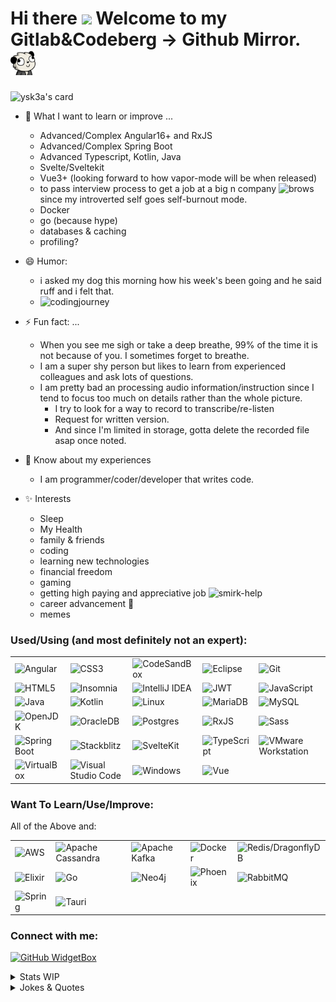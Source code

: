 
<h1>
  Hi there
  <img src="https://media.giphy.com/media/hvRJCLFzcasrR4ia7z/giphy.gif" width="30px"/>
  Welcome to my Gitlab&Codeberg -> Github Mirror.
  <img src="assets/derppanda.png" width=40 alt="DerpPanda" />
</h1>

![ysk3a's card](https://cardivo.vercel.app/api?name=ysk3a&description=Hi.%20Nice%20to%20meet%20you%20%F0%9F%91%8BI%20am%20a%20coder&image=https://avatars.githubusercontent.com/u/53593899?v=4&backgroundColor=%23ecf0f1&github=ysk3a&pattern=leaf&colorPattern=%23eaeaea)


- 🌱 What I want to learn or improve ...
  - Advanced/Complex Angular16+ and RxJS
  - Advanced/Complex Spring Boot
  - Advanced Typescript, Kotlin, Java
  - Svelte/Sveltekit
  - Vue3+ (looking forward to how vapor-mode will be when released)
  - to pass interview process to get a job at a big n company <img src="https://media.tenor.com/X9GeWcuz8HgAAAAi/brows.gif" width=20 alt="brows"/> since my introverted self goes self-burnout mode.
  - Docker
  - go (because hype)
  - databases & caching
  - profiling?

- 😄 Humor:
  - i asked my dog this morning how his week's been going and he said ruff and i felt that.
  - <img src="https://github.com/ysk3a/ysk3a/assets/53593899/cd861ffd-2d60-4edb-a805-eadf467b767d" alt="codingjourney" width="600">
  
- ⚡ Fun fact: ...
  - When you see me sigh or take a deep breathe, 99% of the time it is not because of you. I sometimes forget to breathe.
  - I am a super shy person but likes to learn from experienced colleagues and ask lots of questions.
  - I am pretty bad an processing audio information/instruction since I tend to focus too much on details rather than the whole picture. 
    - I try to look for a way to record to transcribe/re-listen
    - Request for written version.
    - And since I'm limited in storage, gotta delete the recorded file asap once noted.

- 📄 Know about my experiences
  - I am programmer/coder/developer that writes code.

- ✨ Interests
  - Sleep
  - My Health
  - family & friends
  - coding
  - learning new technologies
  - financial freedom
  - gaming
  - getting high paying and appreciative job <img src="https://media.tenor.com/fZbuXg5AaD8AAAAi/smirk.gif" width=20 alt="smirk-help" />
  - career advancement 🤝
  - memes

<div align="left">

<h3 align="left">Used/Using (and most definitely not an expert):</h3>

|   |   |   |   |   |
|---|---|---|---|---|
|![Angular](https://img.shields.io/badge/Angular-DD0031?style=for-the-badge&logo=angular&logoColor=white)  | ![CSS3](https://img.shields.io/badge/CSS3-1572B6?style=for-the-badge&logo=css3&logoColor=white) |  ![CodeSandBox](https://img.shields.io/badge/Codesandbox-000000?style=for-the-badge&logo=CodeSandbox&logoColor=white) |  ![Eclipse](https://img.shields.io/badge/Eclipse-2C2255?style=for-the-badge&logo=eclipse&logoColor=white) | ![Git](https://img.shields.io/badge/git-%23F05033.svg?style=for-the-badge&logo=git&logoColor=white)  |
| ![HTML5](https://img.shields.io/badge/html5-%23E34F26.svg?style=for-the-badge&logo=html5&logoColor=white)  | ![Insomnia](https://img.shields.io/badge/Insomnia-5849be?style=for-the-badge&logo=Insomnia&logoColor=white)  | ![IntelliJ IDEA](https://img.shields.io/badge/IntelliJIDEA-000000.svg?style=for-the-badge&logo=intellij-idea&logoColor=white)  | ![JWT](https://img.shields.io/badge/JWT-000000?style=for-the-badge&logo=JSON%20web%20tokens&logoColor=white)  | ![JavaScript](https://img.shields.io/badge/javascript-%23323330.svg?style=for-the-badge&logo=javascript&logoColor=%23F7DF1E)  |
|  ![Java](https://img.shields.io/badge/java-%23ED8B00.svg?style=for-the-badge&logo=openjdk&logoColor=white) | ![Kotlin](https://img.shields.io/badge/kotlin-%237F52FF.svg?style=for-the-badge&logo=kotlin&logoColor=white)  | ![Linux](https://img.shields.io/badge/Linux-FCC624?style=for-the-badge&logo=linux&logoColor=black)  | ![MariaDB](https://img.shields.io/badge/MariaDB-003545?style=for-the-badge&logo=mariadb&logoColor=white)  | ![MySQL](https://img.shields.io/badge/mysql-%2300f.svg?style=for-the-badge&logo=mysql&logoColor=white)  |
| ![OpenJDK](https://img.shields.io/badge/OpenJDK-ED8B00?style=for-the-badge&logo=openjdk&logoColor=white)  | ![OracleDB](https://img.shields.io/badge/Oracle-F80000?style=for-the-badge&logo=Oracle&logoColor=white)  | ![Postgres](https://img.shields.io/badge/postgres-%23316192.svg?style=for-the-badge&logo=postgresql&logoColor=white)  | ![RxJS](https://img.shields.io/badge/rxjs-%23B7178C.svg?style=for-the-badge&logo=reactivex&logoColor=white)  | ![Sass](https://img.shields.io/badge/Sass-CC6699?style=for-the-badge&logo=sass&logoColor=white)  |
| ![Spring Boot](https://img.shields.io/badge/Spring_Boot-F2F4F9?style=for-the-badge&logo=spring-boot)  |  ![Stackblitz](https://img.shields.io/badge/Stackblitz-fff?style=for-the-badge&logo=Stackblitz&logoColor=1389FD) | ![SvelteKit](https://img.shields.io/badge/SvelteKit-FF3E00?style=for-the-badge&logo=Svelte&logoColor=white)  | ![TypeScript](https://img.shields.io/badge/typescript-%23007ACC.svg?style=for-the-badge&logo=typescript&logoColor=white)  | ![VMware Workstation](https://img.shields.io/badge/VMware-231f20?style=for-the-badge&logo=VMware&logoColor=white)  |
|  ![VirtualBox](https://img.shields.io/badge/VirtualBox-21416b?style=for-the-badge&logo=VirtualBox&logoColor=white) |  ![Visual Studio Code](https://img.shields.io/badge/Visual%20Studio%20Code-0078d7.svg?style=for-the-badge&logo=visual-studio-code&logoColor=white) |  ![Windows](https://img.shields.io/badge/Windows-0078D6?style=for-the-badge&logo=windows&logoColor=white)  |  ![Vue](https://img.shields.io/badge/Vue.js-35495E?style=for-the-badge&logo=vuedotjs&logoColor=4FC08D) |   |

<h3 align="left">Want To Learn/Use/Improve:</h3>

<p>All of the Above and:</p>

|   |   |   |   |   |
|---|---|---|---|---|
|  ![AWS](https://img.shields.io/badge/Amazon_AWS-FF9900?style=for-the-badge&logo=amazonaws&logoColor=white)  |  ![Apache Cassandra](https://img.shields.io/badge/Cassandra-1287B1?style=for-the-badge&logo=apache%20cassandra&logoColor=white)  | ![Apache Kafka](https://img.shields.io/badge/Apache%20Kafka-000?style=for-the-badge&logo=apachekafka)   | ![Docker](https://img.shields.io/badge/Docker-2CA5E0?style=for-the-badge&logo=docker&logoColor=white)   |  ![Redis/DragonflyDB](https://img.shields.io/badge/redis-%23DD0031.svg?style=for-the-badge&logo=redis&logoColor=white)  |
| ![Elixir](https://img.shields.io/badge/Elixir-4B275F?style=for-the-badge&logo=elixir&logoColor=white)  |  ![Go](https://img.shields.io/badge/go-%2300ADD8.svg?style=for-the-badge&logo=go&logoColor=white) | ![Neo4j](https://img.shields.io/badge/Neo4j-018bff?style=for-the-badge&logo=neo4j&logoColor=white)  | ![Phoenix]()  |  ![RabbitMQ](https://img.shields.io/badge/rabbitmq-%23FF6600.svg?&style=for-the-badge&logo=rabbitmq&logoColor=white) |
|  ![Spring](https://img.shields.io/badge/spring-%236DB33F.svg?style=for-the-badge&logo=spring&logoColor=white)|  ![Tauri](https://img.shields.io/badge/tauri-%2324C8DB.svg?style=for-the-badge&logo=tauri&logoColor=%23FFFFFF) |   |   |   |

<h3 align="left">Connect with me:</h3>

<!-- ![Bitcoin](https://img.shields.io/badge/Bitcoin-000000?style=for-the-badge&logo=bitcoin&logoColor=white)
![Buy Me A Coffee](https://img.shields.io/badge/Buy_Me_A_Coffee-FFDD00?style=for-the-badge&logo=buy-me-a-coffee&logoColor=black)
![CodersRank](https://img.shields.io/badge/CodersRank-67A4AC?style=for-the-badge&logo=CodersRank&logoColor=white)
![Dev.to blog](https://img.shields.io/badge/dev.to-0A0A0A?style=for-the-badge&logo=dev.to&logoColor=white)
![Discord](https://img.shields.io/badge/Discord-5865F2?style=for-the-badge&logo=discord&logoColor=white)
![Element](https://img.shields.io/badge/Element-0DBD8B?style=for-the-badge&logo=element&logoColor=white)
![Ethereum](https://img.shields.io/badge/Ethereum-3C3C3D?style=for-the-badge&logo=Ethereum&logoColor=white)
![Ghost](https://img.shields.io/badge/Ghost-000?style=for-the-badge&logo=ghost&logoColor=yellow)
![GitHub](https://img.shields.io/badge/github-%23121011.svg?style=for-the-badge&logo=github&logoColor=white)
![GitLab](https://img.shields.io/badge/GitLab-330F63?style=for-the-badge&logo=gitlab&logoColor=white)
![Github-sponsors](https://img.shields.io/badge/sponsor-30363D?style=for-the-badge&logo=GitHub-Sponsors&logoColor=#EA4AAA)
![Gmail](https://img.shields.io/badge/Gmail-D14836?style=for-the-badge&logo=gmail&logoColor=white)
![Guilded](https://img.shields.io/badge/Guilded-F5C400?style=for-the-badge&logo=guilded&logoColor=white)
![Hashnode](https://img.shields.io/badge/Hashnode-2962FF?style=for-the-badge&logo=hashnode&logoColor=white)
![KakaoTalk](https://img.shields.io/badge/kakaotalk-ffcd00.svg?style=for-the-badge&logo=kakaotalk&logoColor=000000)
![Ko-Fi](https://img.shields.io/badge/Ko--fi-F16061?style=for-the-badge&logo=ko-fi&logoColor=white)
![LiberaPay](https://img.shields.io/badge/Liberapay-F6C915?style=for-the-badge&logo=liberapay&logoColor=black)
![Librepay](https://img.shields.io/badge/Liberapay-F6C915?style=for-the-badge&logo=liberapay&logoColor=black)
![LinkedIn](https://img.shields.io/badge/linkedin-%230077B5.svg?style=for-the-badge&logo=linkedin&logoColor=white)
![Mastodon](https://img.shields.io/badge/Mastodon-6364FF?style=for-the-badge&logo=Mastodon&logoColor=white)
![Outlook](https://img.shields.io/badge/Microsoft_Outlook-0078D4?style=for-the-badge&logo=microsoft-outlook&logoColor=white)
![ProtonMail](https://img.shields.io/badge/ProtonMail-8B89CC?style=for-the-badge&logo=protonmail&logoColor=white)
![Revolt Chat]()
![Rocket Chat](https://img.shields.io/badge/Rocket.Chat-F5455C?style=for-the-badge&logo=Rocket.Chat&logoColor=white)
![Signal](https://img.shields.io/badge/Signal-%23039BE5.svg?&style=for-the-badge&logo=Signal&logoColor=white)
![Slack](https://img.shields.io/badge/Slack-4A154B?style=for-the-badge&logo=slack&logoColor=white)
![Teams](https://img.shields.io/badge/Microsoft_Teams-6264A7?style=for-the-badge&logo=microsoft-teams&logoColor=white)
![Tutanota](https://img.shields.io/badge/Tutanota-840010?style=for-the-badge&logo=Tutanota&logoColor=white) -->

</div>

<!-- 
![hit](https://hits.seeyoufarm.com/api/count/incr/badge.svg?url=https%3A%2F%2Fgithub.com%2Fysk3a%2Fhit-counter)
![visits](https://komarev.com/ghpvc/?username=ysk3a&label=Profile%20views&color=0e75b6&style=flat)

***
<!-- <img src="assets/derppanda.png" width=40 alt="DerpPanda" /> -->

[![GitHub WidgetBox](https://github-widgetbox.vercel.app/api/profile?username=ysk3a&data=followers,repositories,stars,commits)](https://github.com/ysk3a)

<details>
  <summary>Stats WIP</summary>
  
![Metrics](https://metrics.lecoq.io/ysk3a?template=classic&base.indepth=true&base.hireable=true&repositories.forks=true&isocalendar=1&languages=1&stargazers=1&lines=1&topics=1&stars=1&habits=1&followup=1&reactions=1&people=1&sponsorships=1&sponsors=1&repositories=1&discussions=1&starlists=1&calendar=1&achievements=1&notable=1&activity=1&traffic=1&code=1&projects=1&introduction=1&skyline=1&support=1&16personalities=1&base=header%2C%20activity%2C%20community%2C%20repositories%2C%20metadata&base.indepth=true&base.hireable=true&base.skip=false&repositories.batch=100&repositories.forks=true&repositories.affiliations=owner&isocalendar=false&isocalendar.duration=full-year&languages=false&languages.limit=8&languages.threshold=0%25&languages.other=true&languages.colors=github&languages.sections=most-used&languages.indepth=true&languages.analysis.timeout=15&languages.analysis.timeout.repositories=7.5&languages.categories=markup%2C%20programming&languages.recent.categories=markup%2C%20programming&languages.recent.load=300&languages.recent.days=14&stargazers=false&stargazers.days=14&stargazers.charts=true&stargazers.charts.type=graph&stargazers.worldmap=true&stargazers.worldmap.sample=0&lines=false&lines.sections=base&lines.repositories.limit=10&lines.history.limit=5&topics=false&topics.mode=starred&topics.sort=stars&topics.limit=15&stars=false&stars.limit=4&habits=false&habits.from=200&habits.days=14&habits.facts=true&habits.charts=true&habits.charts.type=classic&habits.trim=true&habits.languages.limit=8&habits.languages.threshold=0%25&followup=false&followup.sections=repositories&followup.indepth=true&followup.archived=true&reactions=false&reactions.limit=200&reactions.limit.issues=100&reactions.limit.discussions=100&reactions.limit.discussions.comments=100&reactions.days=0&reactions.display=absolute&people=false&people.limit=24&people.identicons=true&people.identicons.hide=false&people.size=28&people.types=followers%2C%20following&people.shuffle=true&sponsorships=false&sponsorships.sections=amount%2C%20sponsorships&sponsorships.size=24&sponsors=false&sponsors.sections=goal%2C%20list%2C%20about&sponsors.past=true&sponsors.size=24&sponsors.title=Sponsor%20Me!&repositories=false&repositories.pinned=0&repositories.starred=0&repositories.random=0&repositories.order=featured%2C%20pinned%2C%20starred%2C%20random&discussions=false&discussions.categories=true&discussions.categories.limit=10&starlists=false&starlists.limit=2&starlists.limit.repositories=2&starlists.languages=true&starlists.limit.languages=8&starlists.shuffle.repositories=true&calendar=false&calendar.limit=5&achievements=false&achievements.threshold=C&achievements.secrets=true&achievements.display=detailed&achievements.limit=0&notable=false&notable.from=organization&notable.repositories=true&notable.indepth=true&notable.types=commit&notable.self=true&activity=false&activity.limit=5&activity.load=300&activity.days=14&activity.visibility=all&activity.timestamps=true&activity.filter=all&traffic=false&code=false&code.lines=12&code.load=400&code.days=3&code.visibility=public&projects=false&projects.limit=4&projects.descriptions=true&introduction=false&introduction.title=true&skyline=false&skyline.year=current-year&skyline.frames=60&skyline.quality=0.5&skyline.compatibility=true&skyline.settings=%7B%0A%20%20%22url%22%3A%20%22https%3A%2F%2Fskyline.github.com%2F%24%7Blogin%7D%2F%24%7Byear%7D%22%2C%0A%20%20%22ready%22%3A%20%22%5B...document.querySelectorAll('span')%5D.map(span%20%3D%3E%20span.innerText).includes('Share%20on%20Twitter')%22%2C%0A%20%20%22wait%22%3A%201%2C%0A%20%20%22hide%22%3A%20%22button%2C%20footer%2C%20a%22%0A%7D%0A&support=false&16personalities=false&16personalities.sections=personality&16personalities.scores=true&config.timezone=UTC&config.twemoji=true&config.octicon=true)


[![GitHub Streak](https://streak-stats.demolab.com?user=ysk3a&theme=tokyonight)](https://git.io/streak-stats)

[![trophy](https://github-profile-trophy.vercel.app/?username=ysk3a&theme=tokyonight&row=2&column=3&margin-w=15&margin-h=15)](https://github.com/ysk3a/github-profile-trophy)

[![Years Badge](https://badges.pufler.dev/years/ysk3a)](https://badges.pufler.dev)

[![Repos Badge](https://badges.pufler.dev/repos/ysk3a)](https://badges.pufler.dev)

[![Last Stars Display](https://badges.pufler.dev/last-stars/ysk3a?count=6&padding=15&perRow=3)](https://badges.pufler.dev)

![Activity Graph](https://github-readme-activity-graph.cyclic.app/graph?username=ysk3a&theme={theme_name})

![Profile Detail](https://github-profile-summary-cards.vercel.app/api/cards/profile-details?username=ysk3a&theme={theme_name})

![Github Stats](https://github-readme-stats-git-masterrstaa-rickstaa.vercel.app/api?username=ysk3a&show_icons=true&theme={theme_name})
![Github Stats](https://github-readme-stats.vercel.app/api?username=ysk3a&show_icons=true&theme={theme_name})

![Top Languages](https://github-readme-stats.vercel.app/api/top-langs/?username=ysk3a&theme={theme_name}&langs_count=10&role=OWNER,ORGANIZATION_MEMBER,COLLABORATOR&show_icons=true)

![Github Metrics](https://metrics.lecoq.io/ysk3a)

![GitHub streak stats](https://streak-stats.demolab.com/?user=ysk3a)

<!-- ![](https://stats.justsong.cn/api/leetcode/?username={ysk3a}&theme=dark) -->
![GitHub streak stats](https://stats.justsong.cn/api/github?username=ysk3a&theme=dark)

![Stats](https://github-readme-streak-stats.herokuapp.com/?user=ysk3a)

![stats](https://github-readme-stats.vercel.app/api?username=ysk3a&show_icons=true&locale=en)

![stats](https://github-readme-stats.vercel.app/api/top-langs?username=ysk3a&show_icons=true&locale=en&layout=compact)

![Top Languages2](https://github-readme-stats.vercel.app/api/top-langs/?username=ysk3a&langs_count=10&role=OWNER,ORGANIZATION_MEMBER,COLLABORATOR&hide_border=true&theme=transparent&layout=default)
<!-- Default (cotton candy), react, react-dark, github, github-compact, xcode, rogue, merko, vue, tokyo-night, high-contrast, default, 2077, dracula, github, github_dark, gruvbox, monokai, nord_bright, nord_dark, radical, solarized, solarized_dark, tokyonight, vue, zenburn
 dark, radical, merko, gruvbox, tokyonight, onedark, cobalt, synthwave, highcontrast, dracula
 dark, radical, merko, gruvbox, tokyonight, onedark, cobalt, synthwave, highcontrast, dracula
 -->
![Activity Graph](https://github-readme-activity-graph.cyclic.app/graph?username=ysk3a&theme={theme_name})

![Summary](https://github-profile-summary-cards.vercel.app/api/cards/profile-details?username=ysk3a&theme={theme_name})

![](https://raw.githubusercontent.com/ysk3a/github-stats/master/generated/overview.svg#gh-dark-mode-only)

![](https://raw.githubusercontent.com/ysk3a/github-stats/master/generated/overview.svg#gh-light-mode-only)

![](https://raw.githubusercontent.com/ysk3a/github-stats/master/generated/languages.svg#gh-dark-mode-only)

![](https://raw.githubusercontent.com/ysk3a/github-stats/master/generated/languages.svg#gh-light-mode-only)

![](http://github-profile-summary-cards.vercel.app/api/cards/profile-details?username=ysk3a&theme=ayu_mirage)

![](http://github-profile-summary-cards.vercel.app/api/cards/profile-details?username=ysk3a&theme=node_dark)

![](http://github-profile-summary-cards.vercel.app/api/cards/profile-details?username=ysk3a&theme=nord_dark)

![](http://github-profile-summary-cards.vercel.app/api/cards/repos-per-language?username=ysk3a&theme=nord_dark)

![](http://github-profile-summary-cards.vercel.app/api/cards/most-commit-language?username=ysk3a&theme=nord_dark)

![](http://github-profile-summary-cards.vercel.app/api/cards/stats?username=ysk3a&theme=nord_dark)

![](http://github-profile-summary-cards.vercel.app/api/cards/productive-time?username=ysk3a&theme=nord_dark)

</details>
  
<details>
  <summary>Jokes & Quotes</summary>
  <table>
    <tr>
      <td valign="top">
        <img src="https://readme-jokes.vercel.app/api" />
      </td>
      <td valign="top">
        <img src="https://quotes-github-readme.vercel.app/api?type=horizontal)](https://github.com/piyushsuthar/github-readme-quotes" />
      </td>
    </tr>
  </table>
</details>
